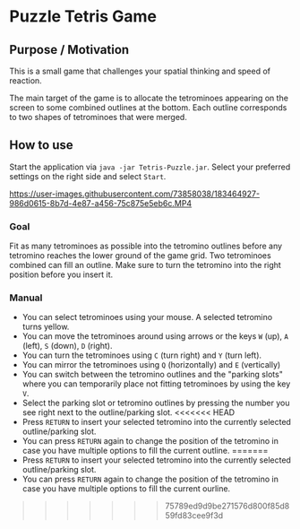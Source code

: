 # Puzzle Tetris Game

## Purpose / Motivation
This is a small game that challenges your spatial thinking and speed of reaction. 

The main target of the game is to allocate the tetrominoes appearing on the screen to some combined outlines at the bottom. 
Each outline corresponds to two shapes of tetrominoes that were merged. 

## How to use
Start the application via ``java -jar Tetris-Puzzle.jar``. Select your preferred settings on the right side and select ``Start``.

https://user-images.githubusercontent.com/73858038/183464927-986d0615-8b7d-4e87-a456-75c875e5eb6c.MP4


### Goal
Fit as many tetrominoes as possible into the tetromino outlines before any tetromino reaches the lower ground of the game grid.
Two tetrominoes combined can fill an outline. Make sure to turn the tetromino into the right position before you insert it.

### Manual
* You can select tetrominoes using your mouse. A selected tetromino turns yellow.
* You can move the tetrominoes around using arrows or the keys ``W`` (up), ``A`` (left), ``S`` (down), ``D`` (right).
* You can turn the tetrominoes using ``C`` (turn right) and ``Y`` (turn left).
* You can mirror the tetrominoes using ``Q`` (horizontally) and ``E`` (vertically)
* You can switch between the tetromino outlines and the "parking slots" where you can temporarily place not fitting tetrominoes by using the key ``V``.
* Select the parking slot or tetromino outlines by pressing the number you see right next to the outline/parking slot.
<<<<<<< HEAD
* Press ``RETURN`` to insert your selected tetromino into the currently selected outline/parking slot.
* You can press ``RETURN`` again to change the position of the tetromino in case you have multiple options to fill the current outline.
=======
* Press ``RETURN`` to insert your  selected tetromino into the currently selected outline/parking slot.
* You can press ``RETURN`` again to change the position of the tetromino in case you have multiple options to fill the current ourline.
>>>>>>> 75789ed9d9be271576d800f85d859fd83cee9f3d

